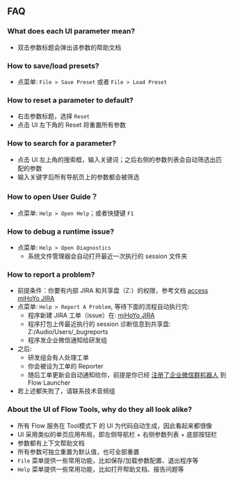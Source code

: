 ## FAQ

### What does each UI parameter mean?
 
- 双击参数标题会弹出该参数的帮助文档


### How to save/load presets?

- 点菜单: `File > Save Preset` 或者 `File > Load Preset`


### How to reset a parameter to default?

- 右击参数标题，选择 `Reset`
- 点击 UI 左下角的 Reset 将重置所有参数


### How to search for a parameter?

- 点击 UI 左上角的搜索框，输入关键词；之后右侧的参数列表会自动筛选出匹配的参数
- 输入关键字后所有导航页上的参数都会被筛选


### How to open User Guide？

- 点菜单: `Help > Open Help`；或者快捷键 `F1`


### How to debug a runtime issue?

- 点菜单: `Help > Open Diagnostics`
  - 系统文件管理器会自动打开最近一次执行的 session 文件夹


### How to report a problem?

- 前提条件：你要有内部 JIRA 和共享盘（Z:）的权限，参考文档 [access miHoYo JIRA](https://km.mihoyo.com/articleBase/4714/420081?sT=Accessing_JIRA#Accessing_JIRA)
- 点菜单: `Help > Report A Problem`, 等待下面的流程自动执行完:
  - 程序新建 JIRA 工单（issue）在: [miHoYo JIRA](https://yo-jira.mihoyo.com/secure/Dashboard.jspa)
  - 程序打包上传最近执行的 session 诊断信息到共享盘: Z:/Audio/Users/_bugreports
  - 程序发企业微信通知给研发组
- 之后:
  - 研发组会有人处理工单
  - 你会被设为工单的 Reporter
  - 随后工单更新会自动通知给你，前提是你已经 [注册了企业微信群机器人](https://km.mihoyo.com/articleBase/4713/487397) 到 Flow Launcher 
- 若上述都失败了，请联系技术音频组


### About the UI of Flow Tools, why do they all look alike?

- 所有 Flow 服务在 Tool模式下 的 UI 为代码自动生成，因此看起来都很像
- UI 采用类似的单页应用布局，即左侧导航栏 + 右侧参数列表 + 底部按钮栏
- 参数都有上下文帮助文档
- 所有参数可独立重置为默认值，也可全部重置
- `File` 菜单提供一些常用功能，比如保存/加载参数配置、退出程序等
- `Help` 菜单提供一些常用功能，比如打开帮助文档、报告问题等
